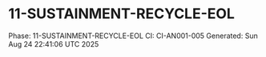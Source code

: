 # 11-SUSTAINMENT-RECYCLE-EOL
Phase: 11-SUSTAINMENT-RECYCLE-EOL
CI: CI-AN001-005
Generated: Sun Aug 24 22:41:06 UTC 2025
